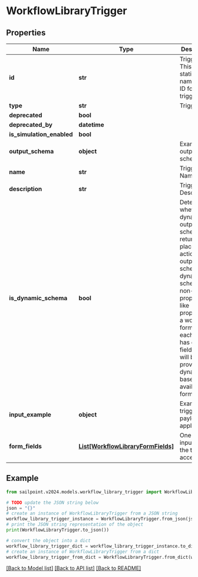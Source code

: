 # WorkflowLibraryTrigger


## Properties

Name | Type | Description | Notes
------------ | ------------- | ------------- | -------------
**id** | **str** | Trigger ID. This is a static namespaced ID for the trigger. | [optional] 
**type** | **str** | Trigger type | [optional] 
**deprecated** | **bool** |  | [optional] 
**deprecated_by** | **datetime** |  | [optional] 
**is_simulation_enabled** | **bool** |  | [optional] 
**output_schema** | **object** | Example output schema | [optional] 
**name** | **str** | Trigger Name | [optional] 
**description** | **str** | Trigger Description | [optional] 
**is_dynamic_schema** | **bool** | Determines whether the dynamic output schema is returned in place of the action&#39;s output schema. The dynamic schema lists non-static properties, like properties of a workflow form where each form has different fields. These will be provided dynamically based on available form fields. | [optional] [default to False]
**input_example** | **object** | Example trigger payload if applicable | [optional] 
**form_fields** | [**List[WorkflowLibraryFormFields]**](WorkflowLibraryFormFields.md) | One or more inputs that the trigger accepts | [optional] 

## Example

```python
from sailpoint.v2024.models.workflow_library_trigger import WorkflowLibraryTrigger

# TODO update the JSON string below
json = "{}"
# create an instance of WorkflowLibraryTrigger from a JSON string
workflow_library_trigger_instance = WorkflowLibraryTrigger.from_json(json)
# print the JSON string representation of the object
print(WorkflowLibraryTrigger.to_json())

# convert the object into a dict
workflow_library_trigger_dict = workflow_library_trigger_instance.to_dict()
# create an instance of WorkflowLibraryTrigger from a dict
workflow_library_trigger_from_dict = WorkflowLibraryTrigger.from_dict(workflow_library_trigger_dict)
```
[[Back to Model list]](../README.md#documentation-for-models) [[Back to API list]](../README.md#documentation-for-api-endpoints) [[Back to README]](../README.md)


